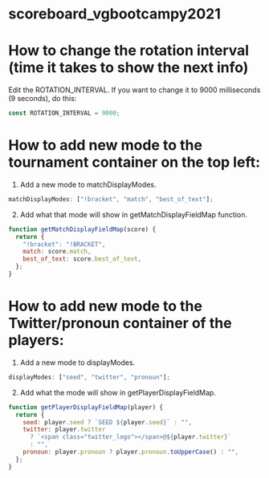 # scoreboard_vgbootcampy2021

# How to change the rotation interval (time it takes to show the next info)

Edit the ROTATION_INTERVAL. If you want to change it to 9000 milliseconds (9 seconds), do this:

```js
const ROTATION_INTERVAL = 9000;
```

# How to add new mode to the tournament container on the top left:

1. Add a new mode to matchDisplayModes.

```js
matchDisplayModes: ["!bracket", "match", "best_of_text"];
```

2. Add what that mode will show in getMatchDisplayFieldMap function.

```js
function getMatchDisplayFieldMap(score) {
  return {
    "!bracket": "!BRACKET",
    match: score.match,
    best_of_text: score.best_of_text,
  };
}
```

# How to add new mode to the Twitter/pronoun container of the players:

1. Add a new mode to displayModes.

```js
displayModes: ["seed", "twitter", "pronoun"];
```

2. Add what the mode will show in getPlayerDisplayFieldMap.

```js
function getPlayerDisplayFieldMap(player) {
  return {
    seed: player.seed ? `SEED ${player.seed}` : "",
    twitter: player.twitter
      ? `<span class="twitter_logo"></span>@${player.twitter}`
      : "",
    pronoun: player.pronoun ? player.pronoun.toUpperCase() : "",
  };
}
```

